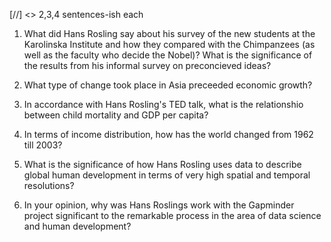 [//] <> 2,3,4 sentences-ish each

1. What did Hans Rosling say about his survey of the new students at the Karolinska Institute and how they compared with the Chimpanzees (as well as the faculty who decide the Nobel)? What is the significance of the results from his informal survey on preconcieved ideas?

2. What type of change took place in Asia preceeded economic growth?

3. In accordance with Hans Rosling's TED talk, what is the relationshio between child mortality and GDP per capita?


4. In terms of income distribution, how has the world changed from 1962 till 2003?

5. What is the significance of how Hans Rosling uses data to describe global human development in terms of very high spatial and temporal resolutions?

6. In your opinion, why was Hans Roslings work with the Gapminder project significant to the remarkable process in the area of data science and human development?
